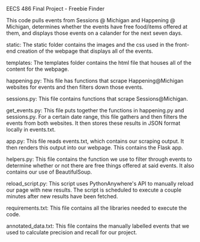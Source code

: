 EECS 486 Final Project - Freebie Finder

This code pulls events from Sessions @ Michigan and Happening @ Michigan, determines whether the events have free food/items offered at them, and displays those events on a calander for the next seven days.

static: The static folder contains the images and the css used in the front-end creation of the webpage that displays all of the events.

templates: The templates folder contains the html file that houses all of the content for the webpage.

happening.py: This file has functions that scrape Happening@Michigan websites for events and then filters down those events.

sessions.py: This file contains functions that scrape Sessions@Michigan.

get_events.py: This file puts together the functions in happening.py and sessions.py. For a certain date range, this file gathers and then filters the events from both websites. It then stores these results in JSON format locally in events.txt.

app.py: This file reads events.txt, which contains our scraping output. It then renders this output into our webpage. This contains the Flask app.

helpers.py: This file contains the function we use to filter through events to determine whether or not there are free things offered at said events. It also contains our use of BeautifulSoup.

reload_script.py: This script uses PythonAnywhere's API to manually reload our page with new results. The script is scheduled to execute a couple minutes after new results have been fetched.

requirements.txt: This file contains all the libraries needed to execute the code.

annotated_data.txt: This file contains the manually labelled events that we used to calculate precision and recall for our project.
